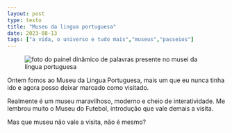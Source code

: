 ```yaml
---
layout: post
type: texto
title: "Museu da lingua portuguesa"
date: 2023-08-13
tags: ["a vida, o universo e tudo mais","museus","passeios"]
---
```

<figure class="foto-post">
            <img src="{{ site.baseurl }}/assets/fotos/2023/08/20230812_114426.jpg" alt="foto do painel dinâmico de palavras presente no musei da lingua portuguesa" title="Painel de palavras">
</figure>
Ontem fomos ao Museu da Lingua Portuguesa, mais um que eu nunca tinha ido e agora posso deixar marcado como visitado.  

Realmente é um museu maravilhoso, moderno e cheio de interatividade. Me lembrou muito o Museu do Futebol, introdução que vale demais a visita.  

Mas que museu não vale a visita, não é mesmo?